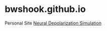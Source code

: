 # bwshook.github.io
Personal Site
[Neural Depolarization Simulation](https://bwshook.github.io/projects/index.html)
